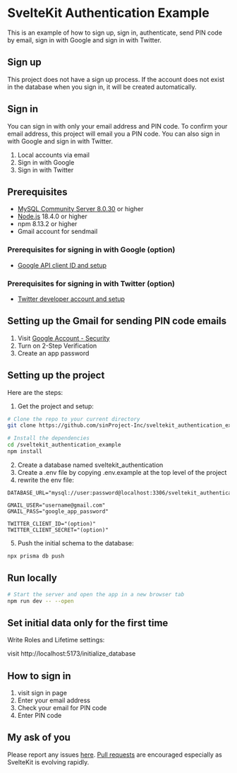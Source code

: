# SvelteKit Authentication Example

This is an example of how to sign up, sign in, authenticate, send PIN code by email, sign in with Google and sign in with Twitter.

## Sign up

This project does not have a sign up process. If the account does not exist in the database when you sign in, it will be created automatically.

## Sign in

You can sign in with only your email address and PIN code. To confirm your email address, this project will email you a PIN code.
You can also sign in with Google and sign in with Twitter.

1. Local accounts via email
2.  Sign in with Google
3. Sign in with Twitter

## Prerequisites

- [MySQL Community Server 8.0.30](https://dev.mysql.com/downloads/mysql/) or higher
- [Node.js](https://nodejs.org/) 18.4.0 or higher
- npm 8.13.2 or higher
- Gmail account for sendmail

### Prerequisites for signing in with Google (option)

- [Google API client ID and setup](https://developers.google.com/identity/gsi/web/guides/get-google-api-clientid)

### Prerequisites for signing in with Twitter (option)

- [Twitter developer account and setup](https://developer.twitter.com/en/docs/apps/overview)

## Setting up the Gmail for sending PIN code emails

1. Visit [Google Account - Security](https://myaccount.google.com/security)
1. Turn on 2-Step Verification
1. Create an app password

## Setting up the project

Here are the steps:

1. Get the project and setup:

```bash
# Clone the repo to your current directory
git clone https://github.com/sinProject-Inc/sveltekit_authentication_example.git

# Install the dependencies
cd /sveltekit_authentication_example
npm install
```

2. Create a database named sveltekit_authentication
3. Create a .env file by copying .env.example at the top level of the project
4. rewrite the env file:

```env
DATABASE_URL="mysql://user:password@localhost:3306/sveltekit_authentication"

GMAIL_USER="username@gmail.com"
GMAIL_PASS="google_app_password"

TWITTER_CLIENT_ID="(option)"
TWITTER_CLIENT_SECRET="(option)"
```

5. Push the initial schema to the database:

```bash
npx prisma db push
```

## Run locally

```bash
# Start the server and open the app in a new browser tab
npm run dev -- --open
```

## Set initial data only for the first time

Write Roles and Lifetime settings:

visit http://localhost:5173/initialize_database

## How to sign in

1. visit sign in page
2. Enter your email address
3. Check your email for PIN code
4. Enter PIN code

## My ask of you

Please report any issues [here](https://github.com/sinProject-Inc/sveltekit_authentication_example/issues?q=is%3Aissue+is%3Aopen+sort%3Aupdated-desc). [Pull requests](https://github.com/sinProject-Inc/sveltekit_authentication_example/pulls?q=is%3Apr+is%3Aopen+sort%3Aupdated-desc) are encouraged especially as SvelteKit is evolving rapidly.
